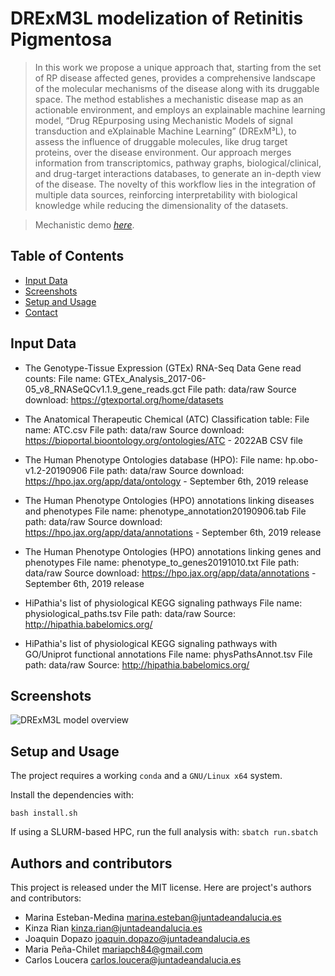 # DRExM3L modelization of Retinitis Pigmentosa
> In this work we propose a unique approach that, starting from the set of RP disease affected genes, provides a comprehensive landscape of the molecular mechanisms of the disease along with its druggable space. The method establishes a mechanistic disease map as an actionable environment, and employs an explainable machine learning model, “Drug REpurposing using Mechanistic Models of signal transduction and eXplainable Machine Learning” (DRExM³L), to assess the influence of druggable molecules, like drug target proteins, over the disease environment. Our approach merges information from transcriptomics, pathway graphs, biological/clinical, and drug-target interactions databases, to generate an in-depth view of the disease. The novelty of this workflow lies in the integration of multiple data sources, reinforcing interpretability with biological knowledge while reducing the dimensionality of the datasets.

> Mechanistic demo [_here_](https://www.example.com).

## Table of Contents
* [Input Data](#input-data)
* [Screenshots](#screenshots)
* [Setup and Usage](#usage)
* [Contact](#contact)

## Input Data
- The Genotype-Tissue Expression (GTEx) RNA-Seq Data Gene read counts:
  File name: GTEx_Analysis_2017-06-05_v8_RNASeQCv1.1.9_gene_reads.gct
  File path: data/raw
  Source download: https://gtexportal.org/home/datasets

- The Anatomical Therapeutic Chemical (ATC) Classification table:
  File name: ATC.csv
  File path: data/raw
  Source download: https://bioportal.bioontology.org/ontologies/ATC - 2022AB CSV file

- The Human Phenotype Ontologies database (HPO):
  File name: hp.obo-v1.2-20190906
  File path: data/raw
  Source download: https://hpo.jax.org/app/data/ontology - September 6th, 2019 release

- The Human Phenotype Ontologies (HPO) annotations linking diseases and phenotypes
  File name: phenotype_annotation20190906.tab
  File path: data/raw
  Source download: https://hpo.jax.org/app/data/annotations - September 6th, 2019 release

- The Human Phenotype Ontologies (HPO) annotations linking genes and phenotypes
  File name: phenotype_to_genes20191010.txt
  File path: data/raw
  Source download: https://hpo.jax.org/app/data/annotations - September 6th, 2019 release

- HiPathia's list of physiological KEGG signaling pathways
  File name: physiological_paths.tsv
  File path: data/raw
  Source: http://hipathia.babelomics.org/
  
- HiPathia's list of physiological KEGG signaling pathways with GO/Uniprot functional annotations 
  File name: physPathsAnnot.tsv
  File path: data/raw
  Source: http://hipathia.babelomics.org/

## Screenshots
![DRExM3L model overview](./img/V4_graphical_abstract_RP_2023_rounded-Page-3.drawio.png)


## Setup and Usage
The project requires a working `conda` and a `GNU/Linux x64` system.

Install the dependencies with:

`bash install.sh`

If using a SLURM-based HPC, run the full analysis with:
`sbatch run.sbatch`

## Authors and contributors

This project is released under the MIT license.
Here are project's authors and contributors:

- Marina Esteban-Medina <marina.esteban@juntadeandalucia.es>
- Kinza Rian <kinza.rian@juntadeandalucia.es>
- Joaquin Dopazo <joaquin.dopazo@juntadeandalucia.es>
- Maria Peña-Chilet <mariapch84@gmail.com>
- Carlos Loucera <carlos.loucera@juntadeandalucia.es>
